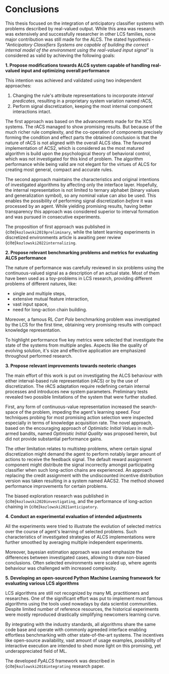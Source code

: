# Conclusions
This thesis focused on the integration of anticipatory classifier systems with problems described by real-valued output. While this area was research was extensively and successfully researcher in other LCS families, none major contribution was still made for the ALCS. The stated hypothesis - _"Anticipatory Classifiers Systems are capable of building the correct internal model of the environment using the real-valued input signal"_ is considered as valid by achieving the following goals:

**1. Propose modifications towards ALCS system capable of handling real-valued input and optimizing overall performance**

This intention was achieved and validated using two independent approaches:

1. Changing the rule's attribute representations to incorporate _interval predicates_, resulting in a proprietary system variation named rACS,
2. Perform signal discretization, keeping the most internal component interactions intact.

The first approach was based on the advancements made for the XCS systems. The rACS managed to show promising results. But because of the much richer rule complexity, and the co-operation of components precisely forming the condition and effect parts the obtained conclusion is that the nature of rACS is not aligned with the overall ALCS idea. The favoured implementation of ACS2, which is considered as the most matured algorithm is build upon the psychological theory of behavioral control, which was not investigated for this kind of problem. The algorithm performance while being valid are not elegant for the virtues of ALCS for creating most general, compact and accurate rules.

The second approach maintains the characteristics and original intentions of investigated algorithms by affecting only the interface layer. Hopefully, the internal representation is not limited to ternary alphabet (binary values and generalization symbol), so any nominal value can also be used. This enables the possibility of performing signal discretization _before_ it was processed by an agent. While yielding promising results, having better transparency this approach was considered superior to interval formation and was pursued in consecutive experiments.

The proposition of first approach was published in {cite}`kozlowski2019preliminary`, while the latent learning experiments in discretized environments article is awaiting peer review {cite}`kozlowski2022internalizing`.

**2. Propose relevant benchmarking problems and metrics for evaluating ALCS performance**

The nature of performance was carefully reviewed in six problems using the continuous-valued signal as a description of an actual state. Most of them have been used as a toy-problems in LCS research, providing different problems of different natures, like:

- single and multiple steps,
- extensive mutual feature interaction,
- vast input space,
- need for long-action chain building.

Moreover, a famous RL _Cart Pole_ benchmarking problem was investigated by the LCS for the first time, obtaining very promising results with compact knowledge representation.

To highlight performance five key metrics were selected that investigate the state of the systems from multiple angles. Aspects like the quality of evolving solution, it's size and effective application are emphasized throughout performed research.

**3. Propose relevant improvements towards neoteric changes**

The main effort of this work is put on investigating the ALCS behaviour with either interval-based rule representation (rACS) or by the use of discretization. The rACS adaptation require redefining certain internal processes and introduces new system parameters. Preliminary tests revealed two possible limitations of the system that were further studied.

First, any form of continuous-value representation increased the search-space of the problem, impeding the agent's learning speed. Four techniques probing for most promising action selection were inspected especially in terms of knowledge acquisition rate. The novel approach, based on the encouraging approach of _Optimistic Initial Values_ in multi-armed bandits, named _Optimistic Initial Quality_ was proposed herein, but did not provide substantial performance gains.

The other limitation relates to multistep problems, where certain signal discretization might demand the agent to perform notably larger amount of actions to receive the feedback signal. The default reward assignment component might distribute the signal incorrectly amongst participating classifier when such long-action chains are experienced. An approach replacing the credit assignment with the undiscounted incentive distribution version was taken resulting in a system named AACS2. The method showed performance improvements for certain problems.

The biased exploration research was published in {cite}`kozlowski2020investigating`, and the performance of long-action chaining in {cite}`kozlowski2021anticipatory`.

**4. Conduct an experimental evaluation of intended adjustments**

All the experiments were tried to illustrate the evolution of selected metrics over the course of agent's learning of selected problems. Such characteristics of investigated strategies of ALCS implementations were further smoothed by averaging multiple independent experiments.

Moreover, bayesian estimation approach was used emphasize the differences between investigated cases, allowing to draw non-biased conclusions. Often selected environments were scaled up, where agents behaviour was challenged with increased complexity. 

**5. Developing an open-sourced Python Machine Learning framework for evaluating various LCS algorithms**

LCS algorithms are still not recognized by many ML practitioners and researches. One of the significant effort was put to implement most famous algorithms using the tools used nowadays by data scientist communities. Despite limited number of reference resources, the historical experiments were mostly reproduced drastically simplifying newcomers learning curve.

By integrating with the industry standards, all algorithms share the same code base and operate with commonly agreeded interface enabling effortless benchmarking with other state-of-the-art systems. The incentives like open-source availability, vast amount of usage examples, possibility of interactive execution are intended to shed more light on this promising, yet underappreciated field of ML.

The developed _PyALCS_ framework was described in {cite}`kozlowski2018integrating` research paper.
